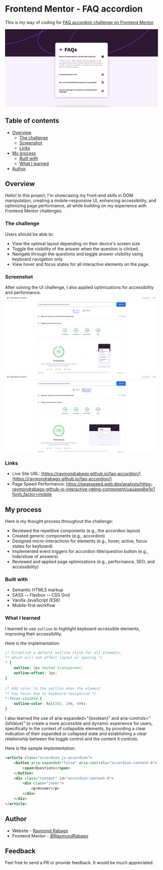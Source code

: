 # Frontend Mentor - FAQ accordion

This is my way of coding for [FAQ accordion challenge on Frontend Mentor](https://www.frontendmentor.io/challenges/faq-accordion-wyfFdeBwBz). 

![Design preview for the Interactive rating component coding challenge](./assets/screenshots/desktop-view.webp)

## Table of contents

- [Overview](#overview)
  - [The challenge](#the-challenge)
  - [Screenshot](#screenshot)
  - [Links](#links)
- [My process](#my-process)
  - [Built with](#built-with)
  - [What I learned](#what-i-learned)
- [Author](#author)

## Overview

Hello! In this project, I'm showcasing my front-end skills in DOM manipulation, creating a mobile-responsive UI, enhancing accessibility, and optimizing page performance, all while building on my experience with Frontend Mentor challenges.

### The challenge

Users should be able to:

- View the optimal layout depending on their device's screen size
- Toggle the visibility of the answer when the question is clicked.
- Navigate through the questions and toggle answer visibility using keyboard navigation only.
- View hover and focus states for all interactive elements on the page.

### Screenshot
After solving the UI challenge, I also applied optimizations for accessibility and performance.
![PageSpeed Performance](./assets/screenshots/page-performance-mob.webp)
![PageSpeed Performance](./assets/screenshots/page-performance-desk.webp)

### Links

- Live Site URL: [https://raymondrabago.github.io/faq-accordion/](https://raymondrabago.github.io/faq-accordion/)
- Page Speed Performance: https://pagespeed.web.dev/analysis/https-raymondrabago-github-io-interactive-rating-component/uauawq8w1o?form_factor=mobile

## My process

Here is my thought process throughout the challenge:
- Reviewed the repetitive components (e.g., the accordion layout)
- Created generic components (e.g., accordion)
- Designed micro-interactions for elements (e.g., hover, active, focus states for keyboard)
- Implemented event triggers for accordion title/question button (e.g., hide/show of answers)
- Reviewed and applied page optimizations (e.g., performance, SEO, and accessibility)

### Built with
- Semantic HTML5 markup
- SASS
-- Flexbox
-- CSS Grid
- Vanilla JavaScript (ES6)
- Mobile-first workflow

### What I learned

I learned to use ```outline``` to highlight keyboard-accessible elements, improving their accessibility.

Here is the implementation: 
```css
/* Establish a default outline style for all elements, 
** which will not affect layout or spacing */
* { 
    outline: 2px dashed transparent;
    outline-offset: 3px;
}

/* Add color to the outline when the element 
** has focus due to keyboard navigation */ 
*:focus-visible { 
    outline-color: hsl(292, 16%, 49%);
}
```

I also learned the use of aria-expanded="{boolean}" and aria-controls="{idValue}" to create a more accessible and dynamic experience for users, specifically in the context of collapsible elements, by providing a clear indication of their expanded or collapsed state and establishing a clear relationship between the toggle control and the content it controls.

Here is the sample implementation:
```html
<article class="accordion js-accordion">
    <button aria-expanded="false" aria-controls="accordion-content-0">
        <span>Questions</span>
    </button>
    <div class="content" id="accordion-content-0">
        <div class="inner">
            <p>Answer</p>
        </div>
    </div> 
</article>    
``` 

## Author

- Website - [Raymond Rabago](https://raymondrabago.github.io/)
- Frontend Mentor - [@RaymondRabago](https://www.frontendmentor.io/profile/RaymondRabago)


## Feedback

Feel free to send a PR or provide feedback. It would be much appreciated.


